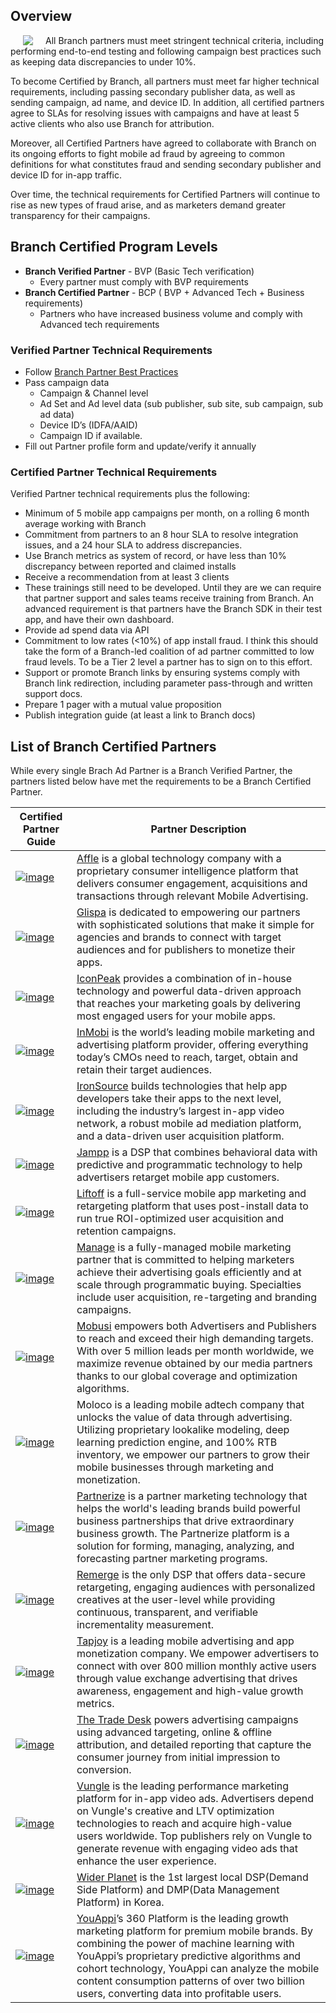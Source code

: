 ## Overview

<img align="left" style="margin:0px 20px" src="/_assets/img/pages/deep-linked-ads/cpp/cpp-logo.png">

All Branch partners must meet stringent technical criteria, including performing end-to-end testing and following campaign best practices such as keeping data discrepancies to under 10%.

To become Certified by Branch, all partners must meet far higher technical requirements, including passing secondary publisher data, as well as sending campaign, ad name, and device ID. In addition, all certified partners agree to SLAs for resolving issues with campaigns and have at least 5 active clients who also use Branch for attribution.

Moreover, all Certified Partners have agreed to collaborate with Branch on its ongoing efforts to fight mobile ad fraud by agreeing to common definitions for what constitutes fraud and sending secondary publisher and device ID for in-app traffic.

Over time, the technical requirements for Certified Partners will continue to rise as new types of fraud arise, and as marketers demand greater transparency for their campaigns.


## Branch Certified Program Levels

- **Branch Verified Partner** - BVP (Basic Tech verification)
    - Every partner must comply with BVP requirements
- **Branch Certified Partner** - BCP ( BVP + Advanced Tech + Business requirements)
    - Partners who have increased business volume and comply with Advanced tech requirements

### Verified Partner Technical Requirements

- Follow [Branch Partner Best Practices](/partner-management/branch-partner-best-practices)
- Pass campaign data
	- Campaign & Channel level
	- Ad Set and Ad level data (sub publisher, sub site, sub campaign, sub ad data)
	- Device ID’s (IDFA/AAID)
	- Campaign ID if available.
- Fill out Partner profile form and update/verify it annually

### Certified Partner Technical Requirements

Verified Partner technical requirements plus the following:

- Minimum of 5 mobile app campaigns per month, on a rolling 6 month average working with Branch
- Commitment from partners to an 8 hour SLA to resolve integration issues, and a 24 hour SLA to address discrepancies.
- Use Branch metrics as system of record, or have less than 10% discrepancy between reported and claimed installs
- Receive a recommendation from at least 3 clients
- These trainings still need to be developed. Until they are we can require that partner support and sales teams receive training from Branch. An advanced requirement is that partners have the Branch SDK in their test app, and have their own dashboard.
- Provide ad spend data via API
- Commitment to low rates (<10%) of app install fraud. I think this should take the form of a Branch-led coalition of ad partner committed to low fraud levels. To be a Tier 2 level a partner has to sign on to this effort.
- Support or promote Branch links by ensuring systems comply with Branch link redirection, including parameter pass-through and written support docs.
- Prepare 1 pager with a mutual value proposition
- Publish integration guide (at least a link to Branch docs)

## List of Branch Certified Partners

While every single Brach Ad Partner is a Branch Verified Partner, the partners listed below have met the requirements to be a Branch Certified Partner.

| **Certified Partner Guide** | **Partner Description** |
|--------------------------|---------------------|
| [![image](https://cdn.branch.io/branch-assets/ad-partner-manager/386574786681131050/affle_123-1528407257224.png)](/deep-linked-ads/affle-mobile-tracking/) | [Affle](http://www.affle.com/) is a global technology company with a proprietary consumer intelligence platform that delivers consumer engagement, acquisitions and transactions through relevant Mobile Advertising. |
| [![image](https://cdn.branch.io/branch-assets/ad-partner-manager/386574786681131050/LogoFile-1525821842806.png)](/deep-linked-ads/glipsa-mobile-tracking/) | [Glispa](https://www.glispa.com/) is dedicated to empowering our partners with sophisticated solutions that make it simple for agencies and brands to connect with target audiences and for publishers to monetize their apps. |
| [![image](https://cdn.branch.io/branch-assets/ad-partner-manager/386574786681131050/iconpeak-logo@2x-1533860504350.png)](/deep-linked-ads/iconpeak-mobile-tracking/) | [IconPeak](https://www.iconpeak.com/) provides a combination of in-house technology and powerful data-driven approach that reaches your marketing goals by delivering most engaged users for your mobile apps. |
| [![image](https://cdn.branch.io/branch-assets/ad-partner-manager/386574786681131050/inmobi-1528505589405.png)](/deep-linked-ads/inmobi-mobile-tracking/) | [InMobi](http://inmobi.com/) is the world’s leading mobile marketing and advertising platform provider, offering everything today’s CMOs need to reach, target, obtain and retain their target audiences. |
| [![image](https://cdn.branch.io/branch-assets/ad-partner-manager/386574786681131050/is-1528505602244.png)](/deep-linked-ads/ironsource-mobile-tracking/) | [IronSource](http://www.ironsrc.com/) builds technologies that help app developers take their apps to the next level, including the industry’s largest in-app video network, a robust mobile ad mediation platform, and a data-driven user acquisition platform. |
| [![image](https://cdn.branch.io/branch-assets/ad-partner-manager/386574786681131050/jampp-1528308771519.png)](/deep-linked-ads/jampp-mobile-tracking/) | [Jampp](http://jampp.com/) is a DSP that combines behavioral data with predictive and programmatic technology to help advertisers retarget mobile app customers. |
| [![image](https://cdn.branch.io/branch-assets/ad-partner-manager/386574786681131050/liftoff-logo-1528505628430.png)](/deep-linked-ads/liftoff-mobile-tracking/) | [Liftoff](http://liftoff.io/) is a full-service mobile app marketing and retargeting platform that uses post-install data to run true ROI-optimized user acquisition and retention campaigns. |
| [![image](https://cdn.branch.io/branch-assets/ad-partner-manager/386574786681131050/manage_owler_20160228_060330_original-1528505646105.png)](/deep-linked-ads/manage-mobile-tracking/) | [Manage](https://www.manage.com/) is a fully-managed mobile marketing partner that is committed to helping marketers achieve their advertising goals efficiently and at scale through programmatic buying. Specialties include user acquisition, re-targeting and branding campaigns. |
| [![image](https://cdn.branch.io/branch-assets/ad-partner-manager/386574786681131050/mobusi-1528505725676.png)](/deep-linked-ads/mobusi-mobile-tracking/) | [Mobusi](http://mobusi.com/) empowers both Advertisers and Publishers to reach and exceed their high demanding targets. With over  5 million leads per month worldwide, we maximize revenue obtained by our media partners thanks to our global coverage and optimization algorithms. |
| [![image](https://cdn.branch.io/branch-assets/ad-partner-manager//MOLOCO_Logo_Horizon-1557359671722.png)](/deep-linked-ads/Moloco-mobile-tracking/) | Moloco is a leading mobile adtech company that unlocks the value of data through advertising. Utilizing proprietary lookalike modeling, deep learning prediction engine, and 100% RTB inventory, we empower our partners to grow their mobile businesses through marketing and monetization. |
| [![image](https://cdn.branch.io/branch-assets/ad-partner-manager/386574786681131050/logo-1535766590358.png)](/deep-linked-ads/partnerize-mobile-tracking/) | [Partnerize](https://partnerize.com/en) is a partner marketing technology that helps the world's leading brands build powerful business partnerships that drive extraordinary business growth. The Partnerize platform is a solution for forming, managing, analyzing, and forecasting partner marketing programs. |
| [![image](https://cdn.branch.io/branch-assets/ad-partner-manager/386574786681131050/remerge-1528509097381.png)](/deep-linked-ads/remerge-mobile-tracking/) | [Remerge](https://www.remerge.io/) is the only DSP that offers data-secure retargeting, engaging audiences with personalized creatives at the user-level while providing continuous, transparent, and verifiable incrementality measurement. |
| [![image](https://cdn.branch.io/branch-assets/ad-partner-manager/386574786681131050/tapjoy-logo-1524796724959.png)](/deep-linked-ads/tapjoy-mobile-tracking/) | [Tapjoy](http://tapjoy.com/) is a leading mobile advertising and app monetization company. We empower advertisers to connect with over 800 million monthly active users through value exchange advertising that drives awareness, engagement and high-value growth metrics. |
| [![image](https://cdn.branch.io/branch-assets/ad-partner-manager/386574786681131050/TTD-Logo-1528510078241.png)](/deep-linked-ads/the-trade-desk-mobile-tracking/) | [The Trade Desk](https://www.thetradedesk.com/) powers advertising campaigns using advanced targeting, online & offline attribution, and detailed reporting that capture the consumer journey from initial impression to conversion. |
| [![image](https://cdn.branch.io/branch-assets/ad-partner-manager/386574786681131050/Vungle-1528510860118.png)](/deep-linked-ads/vungle-mobile-tracking/) | [Vungle](https://vungle.com/) is the leading performance marketing platform for in-app video ads. Advertisers depend on Vungle's creative and LTV optimization technologies to reach and acquire high-value users worldwide. Top publishers rely on Vungle to generate revenue with engaging video ads that enhance the user experience. |
| [![image](https://cdn.branch.io/branch-assets/ad-partner-manager/386574786681131050/Wider_Planet_logo-1546995063867.png)](/deep-linked-ads/wider-planet-mobile-tracking/) | [Wider Planet](https://www.widerplanet.com/) is the 1st largest local DSP(Demand Side Platform) and DMP(Data Management Platform) in Korea. |
| [![image](https://cdn.branch.io/branch-assets/ad-partner-manager/388787843096400122/youappi-1524611148376.png)](/deep-linked-ads/youappi-mobile-tracking/) | [YouAppi](http://www.youappi.com/)’s 360 Platform is the leading growth marketing platform for premium mobile brands. By combining the power of machine learning with YouAppi’s proprietary predictive algorithms and cohort technology, YouAppi can analyze the mobile content consumption patterns of over two billion users, converting data into profitable users. |
